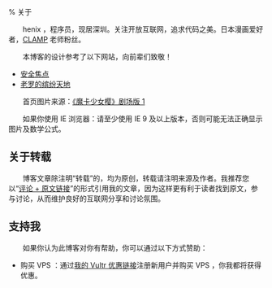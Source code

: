 % 关于

　　henix ，程序员，现居深圳。关注开放互联网，追求代码之美。日本漫画爱好者，[CLAMP](https://clamp-net.com/) 老师粉丝。

　　本博客的设计参考了以下网站，向前辈们致敬！

* [安全焦点](https://web.archive.org/web/20180224034738/http://xfocus.net/)
* [老罗的缤纷天地](https://web.archive.org/web/20180221085754/http://www.luocong.com/)

　　首页图片来源：[《魔卡少女樱》剧场版 1](https://movie.douban.com/subject/3117775/)

　　如果你使用 IE 浏览器：请至少使用 IE 9 及以上版本，否则可能无法正确显示图片及数学公式。

## 关于转载

　　博客文章除注明“转载”的，均为原创，转载请注明来源及作者。我推荐您以“[评论 + 原文链接](https://taiwan.chtsai.org/copyright/)”的形式引用我的文章，因为这样更有利于读者找到原文，参与讨论，从而维护良好的互联网分享和讨论氛围。

## 支持我

　　如果你认为此博客对你有帮助，你可以通过以下方式赞助：

* 购买 VPS ：通过[我的 Vultr 优惠链接](https://www.vultr.com/?ref=6921885)注册新用户并购买 VPS ，你我都将获得优惠。
